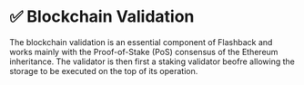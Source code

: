 # ✅ Blockchain Validation

The blockchain validation is an essential component of Flashback and works mainly with the Proof-of-Stake (PoS) consensus of the Ethereum inheritance. The validator is then first a staking validator beofre allowing the storage to be executed on the top of its operation.
